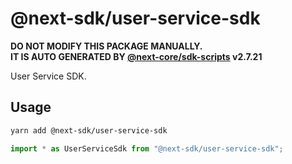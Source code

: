 # @next-sdk/user-service-sdk

**DO NOT MODIFY THIS PACKAGE MANUALLY.**  
**IT IS AUTO GENERATED BY [@next-core/sdk-scripts] v2.7.21**

User Service SDK.

## Usage

```bash
yarn add @next-sdk/user-service-sdk
```

```ts
import * as UserServiceSdk from "@next-sdk/user-service-sdk";
```

[@next-core/sdk-scripts]: https://github.com/easyops-cn/next-core/tree/master/packages/sdk-scripts
